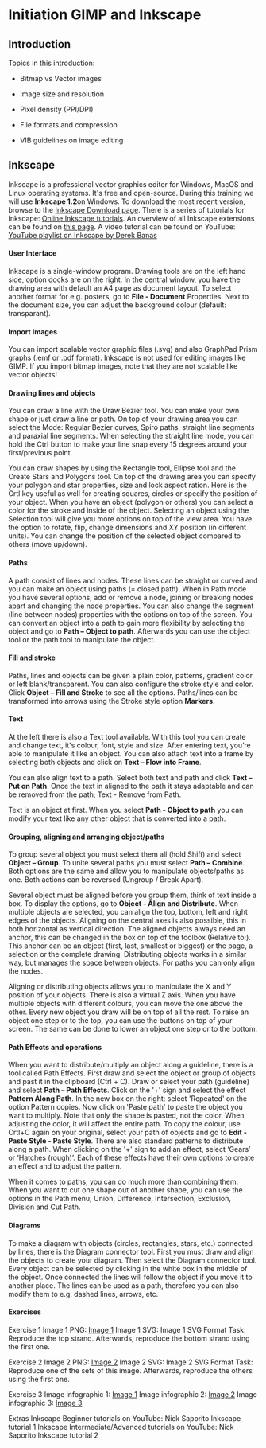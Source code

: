 <!--

author:   name last_name
email:    training@vib.de
version:  1.0.0
language: en
narrator: UK English Female

icon:     https://vib.be/sites/vib.sites.vib.be/files/logo_VIB_noTagline.svg

comment:  This document shall provide an entire compendium and course on the
          development of Open-courSes with [LiaScript](https://LiaScript.github.io).
          As the language and the systems grows, also this document will be updated.
          Feel free to fork or copy it, translations are very welcome...

script:   https://cdn.jsdelivr.net/chartist.js/latest/chartist.min.js
          https://felixhao28.github.io/JSCPP/dist/JSCPP.es5.min.js

link:     https://cdn.jsdelivr.net/chartist.js/latest/chartist.min.css
link:     https://cdnjs.cloudflare.com/ajax/libs/animate.css/4.1.1/animate.min.css
link:     https://raw.githubusercontent.com/vibbits/material-liascript/master/img/org.css
link:     https://cdnjs.cloudflare.com/ajax/libs/font-awesome/5.11.2/css/all.min.css
link:     https://fonts.googleapis.com/css2?family=Saira+Condensed:wght@300&display=swap
link:     https://fonts.googleapis.com/css2?family=Open+Sans&display=swap
link:     https://raw.githubusercontent.com/vibbits/material-liascript/master/vib-styles.css

tutor: Neuropixels
edition: 1st 

-->


# Initiation GIMP and Inkscape

## Introduction

Topics in this introduction:

- Bitmap vs Vector images

- Image size and resolution

- Pixel density (PPI/DPI)

- File formats and compression

- VIB guidelines on image editing

## Inkscape

Inkscape is a professional vector graphics editor for Windows, MacOS and Linux operating systems. It's free and open-source. During this training we will use **Inkscape 1.2**on Windows. To download the most recent version, browse to the [Inkscape Download page](https://inkscape.org/release/inkscape-1.2/). There is a series of tutorials for Inkscape: [Online Inkscape tutorials](https://inkscape.org/en/learn/tutorials/). An overview of all Inkscape extensions can be found on [this page](https://inkscape.org/en/gallery/=extension/?page=1&tags=0.91).
A video tutorial can be found on YouTube: [YouTube playlist on Inkscape by Derek Banas](https://www.youtube.com/playlist?list=PLGLfVvz_LVvTSi9bKrvGR2_DBg0Tv8Dxo)

#### User Interface

Inkscape is a single-window program. Drawing tools are on the left hand side, option docks are on the right.
In the central window, you have the drawing area with default an A4 page as document layout. To select another format for e.g. posters, go to **File - Document** Properties. Next to the document size, you can adjust the background colour (default: transparant).

#### Import Images

You can import scalable vector graphic files (.svg) and also GraphPad Prism graphs (.emf or .pdf format).
Inkscape is not used for editing images like GIMP. If you import bitmap images, note that they are not scalable like vector objects!

#### Drawing lines and objects

You can draw a line with the Draw Bezier tool. You can make your own shape or just draw a line or path. On top of your drawing area you can select the Mode: Regular Bezier curves, Spiro paths, straight line segments and paraxial line segments. When selecting the straight line mode, you can hold the Ctrl button to make your line snap every 15 degrees around your first/previous point.

You can draw shapes by using the Rectangle tool, Ellipse tool and the Create Stars and Polygons tool. On top of the drawing area you can specify your polygon and star properties, size and lock aspect ration. Here is the Crtl key useful as well for creating squares, circles or specify the position of your object. When you have an object (polygon or others) you can select a color for the stroke and inside of the object. Selecting an object using the Selection tool will give you more options on top of the view area. You have the option to rotate, flip, change dimensions and XY position (in different units). You can change the position of the selected object compared to others (move up/down).

#### Paths

A path consist of lines and nodes. These lines can be straight or curved and you can make an object using paths (= closed path). When in Path mode you have several options; add or remove a node, joining or breaking nodes apart and changing the node properties. You can also change the segment (line between nodes) properties with the options on top of the screen. You can convert an object into a path to gain more flexibility by selecting the object and go to **Path – Object to path**. Afterwards you can use the object tool or the path tool to manipulate the object.

#### Fill and stroke

Paths, lines and objects can be given a plain color, patterns, gradient color or left blank/transparent. You can also configure the stroke style and color. Click **Object – Fill and Stroke** to see all the options. Paths/lines can be transformed into arrows using the Stroke style option **Markers**.

#### Text

At the left there is also a Text tool available. With this tool you can create and change text, it's colour, font, style and size. After entering text, you’re able to manipulate it like an object. You can also attach text into a frame by selecting both objects and click on **Text – Flow into Frame**.

You can also align text to a path. Select both text and path and click **Text – Put on Path**. Once the text in aligned to the path it stays adaptable and can be removed from the path; Text - Remove from Path.

Text is an object at first. When you select **Path - Object to path** you can modify your text like any other object that is converted into a path.

#### Grouping, aligning and arranging object/paths

To group several object you must select them all (hold Shift) and select **Object – Group**. To unite several paths you must select **Path – Combine**. Both options are the same and allow you to manipulate objects/paths as one. Both actions can be reversed (Ungroup / Break Apart).

Several object must be aligned before you group them, think of text inside a box. To display the options, go to **Object - Align and Distribute**. When multiple objects are selected, you can align the top, bottom, left and right edges of the objects. Aligning on the central axes is also possible, this in both horizontal as vertical direction. The aligned objects always need an anchor, this can be changed in the box on top of the toolbox (Relative to:). This anchor can be an object (first, last, smallest or biggest) or the page, a selection or the complete drawing. Distributing objects works in a similar way, but manages the space between objects. For paths you can only align the nodes.

Aligning or distributing objects allows you to manipulate the X and Y position of your objects. There is also a virtual Z axis. When you have multiple objects with different colours, you can move the one above the other. Every new object you draw will be on top of all the rest. To raise an object one step or to the top, you can use the buttons on top of your screen. The same can be done to lower an object one step or to the bottom.

#### Path Effects and operations

When you want to distribute/multiply an object along a guideline, there is a tool called Path Effects. First draw and select the object or group of objects and past it in the clipboard (Ctrl + C). Draw or select your path (guideline) and select **Path – Path Effects**. Click on the '+' sign and select the effect **Pattern Along Path**. In the new box on the right: select 'Repeated' on the option Pattern copies. Now click on 'Paste path' to paste the object you want to multiply. Note that only the shape is pasted, not the color. When adjusting the color, it will affect the entire path. To copy the colour, use Crtl+C again on your original, select your path of objects and go to **Edit - Paste Style - Paste Style**. There are also standard patterns to distribute along a path. When clicking on the '+' sign to add an effect, select ‘Gears’ or ‘Hatches (rough)’. Each of these effects have their own options to create an effect and to adjust the pattern.

When it comes to paths, you can do much more than combining them. When you want to cut one shape out of another shape, you can use the options in the Path menu; Union, Difference, Intersection, Exclusion, Division and Cut Path.

#### Diagrams

To make a diagram with objects (circles, rectangles, stars, etc.) connected by lines, there is the Diagram connector tool. First you must draw and align the objects to create your diagram. Then select the Diagram connector tool. Every object can be selected by clicking in the white box in the middle of the object. Once connected the lines will follow the object if you move it to another place. The lines can be used as a path, therefore you can also modify them to e.g. dashed lines, arrows, etc.

#### Exercises

Exercise 1
Image 1 PNG: [Image 1](../data/Inkscape1.png)
Image 1 SVG: Image 1 SVG Format
Task: Reproduce the top strand. Afterwards, reproduce the bottom strand using the first one.

Exercise 2
Image 2 PNG: [Image 2](../data/Inkscape2.png)
Image 2 SVG: Image 2 SVG Format
Task: Reproduce one of the sets of this image. Afterwards, reproduce the others using the first one.

Exercise 3
Image infographic 1: [Image 1](../data/Inkscape3.png)
Image infographic 2: [Image 2](../data/Inkscape4.png)
Image infographic 3: [Image 3](../data/Inkscape5.png)

Extras
Inkscape Beginner tutorials on YouTube: Nick Saporito Inkscape tutorial 1
Inkscape Intermediate/Advanced tutorials on YouTube: Nick Saporito Inkscape tutorial 2